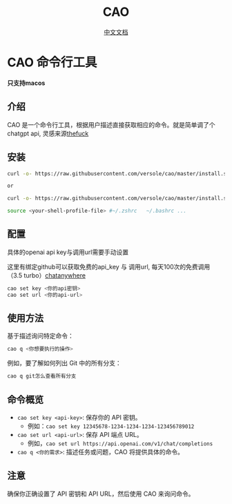 <div align="center">
<h1 align="center">CAO</h1>

[中文文档](https://github.com/versole/cao/blob/master/README.zh_CN.MD)

</div>

# CAO 命令行工具

**只支持macos**

## 介绍
CAO 是一个命令行工具，根据用户描述直接获取相应的命令。就是简单调了个chatgpt api, 灵感来源[thefuck](https://github.com/nvbn/thefuck)

## 安装
```bash
curl -o- https://raw.githubusercontent.com/versole/cao/master/install.sh | bash

or

curl -o- https://raw.githubusercontent.com/versole/cao/master/install.sh | zsh

source <your-shell-profile-file> #~/.zshrc   ~/.bashrc ...
```


## 配置

具体的openai api key与调用url需要手动设置

这里有绑定github可以获取免费的api_key 与 调用url, 每天100次的免费调用（3.5 turbo）[chatanywhere](https://github.com/chatanywhere/GPT_API_free)

```bash
cao set key <你的api密钥>
cao set url <你的api-url>
```
## 使用方法

基于描述询问特定命令：

``` bash
cao q <你想要执行的操作>
```

例如，要了解如何列出 Git 中的所有分支：
``` bash
cao q git怎么查看所有分支
```


## 命令概览

- `cao set key <api-key>`: 保存你的 API 密钥。
  -  例如：`cao set key 12345678-1234-1234-1234-123456789012`
- `cao set url <api-url>`: 保存 API 端点 URL。
  -  例如，`cao set url https://api.openai.com/v1/chat/completions`
- `cao q <你的需求>`: 描述任务或问题，CAO 将提供具体的命令。

## 注意

确保你正确设置了 API 密钥和 API URL，然后使用 CAO 来询问命令。






